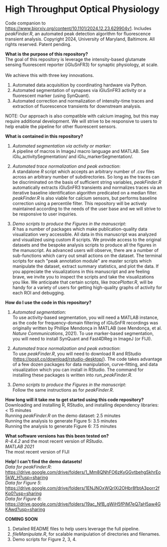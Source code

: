 # High Throughput Optical Physiology
Code companion to https://www.biorxiv.org/content/10.1101/2024.12.23.629904v1. Includes _peakFinder.R_, an automated peak detection algorithm for fluorescence transient analysis. Copyright 2024, University of Maryland, Baltimore. All rights reserved. Patent pending.


**What is the purpose of this repository?** <br/>
The goal of this repository is leverage the intensity-based glutamate sensing fluorescent reporter (iGluSnFR3) for synaptic physiology, at scale. <br/>  
We achieve this with three key innovations. <br/>

1) Automated data acquisition by coordinating hardware via Python.
2) Automated segmentation of synapses via iGluSnFR3 activity or a fluorescent marker (using SynQuant).
3) Automated correction and normalization of intensity-time traces and extraction of fluorescence transients for downstream analysis.

NOTE: Our approach is also compatible with calcium imaging, but this may require additional development. We will strive to be responsive to users to help enable the pipeline for other fluorescent sensors. <br/>

**What is contained in this repository?**
1) _Automated segmentation via activity or marker_:  <br/>
A pipeline of macros in ImageJ macro language and MATLAB. See iGlu_activitySegmentation/ and iGlu_markerSegmentation/.  <br/>

2) _Automated trace normalization and peak extraction_:  <br/>
A standalone _R_ script which accepts an arbitrary number of .csv files across an arbitrary number of subdirectories. So long as the traces can be discriminated on the basis of sufficient string variables, _peakFinder.R_ automatically extracts iGluSnFR3 transients and normalizes traces via an iterative baseline identification algorithm predicated on a median filter. _peakFinder.R_ is also viable for calcium sensors, but performs baseline correction using a percentile filter. This repository will be actively maintained according to the needs of the user base and we will strive to be responsive to user inquiries.  <br/>  

3) _Demo scripts to produce the Figures in the manuscript_:  <br/>
_R_ has a number of packages which make publication-quality data visualization very accessible. All data in this manuscript was analyzed and visualized using custom _R_ scripts. We provide access to the original datasets and the bespoke analysis scripts to produce all the figures in the manuscript. As advanced users will observe, there are a number of sub-functions which carry out small actions on the dataset. The terminal scripts for each "peak annotation module" are master scripts which manipulate the dataset, extract summary statistics, and plot the data. If you appreciate the visualizations in this manuscript and are feeling brave, we invite you to inspect the scripts and take the visualizations you like. We anticipate that certain scripts, like _tracePlotter.R_, will be handy for a variety of users for getting high-quality graphs of activity for each ROI and debugging.  <br/>

**How do I use the code in this repository?**
1) _Automated segmentation_:  <br/>
To use activity-based segmentation, you will need a MATLAB instance, as the code for frequency-domain filtering of iGluSnFR recordings was originally written by Phillipe Mendonça in MATLAB (see Mendonça, et al. _Nature Communications_, 2021). 
To use marker-based segmentation, you will need to install SynQuant and Fast4DReg in ImageJ (or FIJI).

2) _Automated trace normalization and peak extraction_:  <br/>
To use _peakFinder.R_, you will need to download R and RStudio (https://posit.co/download/rstudio-desktop/). The code takes advantage of a few dozen packages for data manipulation, curve-fitting, and data visualization which you can install in RStudio. The command for installing these packages is written into _run_peakFinder.R_.  

3) _Demo scripts to produce the Figures in the manuscript_:  <br/>
Follow the same instructions as for _peakFinder.R_.


**How long will it take me to get started using this code repository?** <br/>
Downloading and installing R, RStudio, and installing dependency libraries: < 15 minutes <br/>
Running _peakFinder.R_ on the demo dataset: 2.5 minutes <br/>
Running the analysis to generate Figure 5: 3.5 minutes <br/>
Running the analysis to generate Figure 6: 7.5 minutes <br/>

**What software versions has this been tested on?** <br/>
_R-4.4.2_ and the most recent version of _RStudio_. <br/>
_MATLAB 2021_ <br/>
The most recent version of FIJI <br/> 

**Help! I can't find the demo datasets!** <br/>
_Data for peakFinder.R_: https://drive.google.com/drive/folders/1_Mm8QNhFO6zKyGGvtbehgSkhrEo5kW_H?usp=sharing  <br/>
_Data for Figure 5_: https://drive.google.com/drive/folders/1ENJNOxWQrlXi2OHbr8fbtA3porr2fKp0?usp=sharing <br/>
_Data for Figure 6_: https://drive.google.com/drive/folders/19ac_NfB_gWiH5fPiM7eQ7aH5aw4GKAwd?usp=sharing <br/>

**COMING SOON**
1) Detailed README files to help users leverage the full pipeline.
2) _fileManipulate.R_, for scalable manipulation of directories and filenames.
3) Demo scripts for Figure 2, 3, 4.


